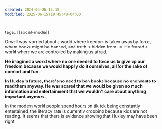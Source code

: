 ```yaml
---
created: 2024-04-26 15:19
modified: 2025-06-15T18:45:40-04:00

---
```

tags:: [[social-media]]

Orwell was worried about a world where freedom is taken away by force, where books might be banned, and truth is hidden from us. He feared a world where we are controlled by making us afraid.

 **He imagined a world where no one needed to force us to give up our freedom because we would happily do it ourselves, all for the sake of comfort and fun.**

**In Huxley's future, there's no need to ban books because no one wants to read them anyway. He was scared that we would be given so much information and entertainment that we wouldn't care about anything important anymore.**

In the modern world people spend hours on tik tok being constantly entertained, the literacy rate is currently dropping because kids are not reading. It seems that there is evidence showing that Huxley may have been right.
